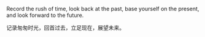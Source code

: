 Record the rush of time, look back at the past, base yourself on the present, and look forward to the future.

记录匆匆时光，回首过去，立足现在，展望未来。